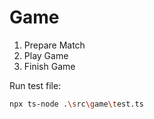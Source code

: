 # Game

1. Prepare Match
2. Play Game
3. Finish Game

Run test file:

```bash
npx ts-node .\src\game\test.ts
```